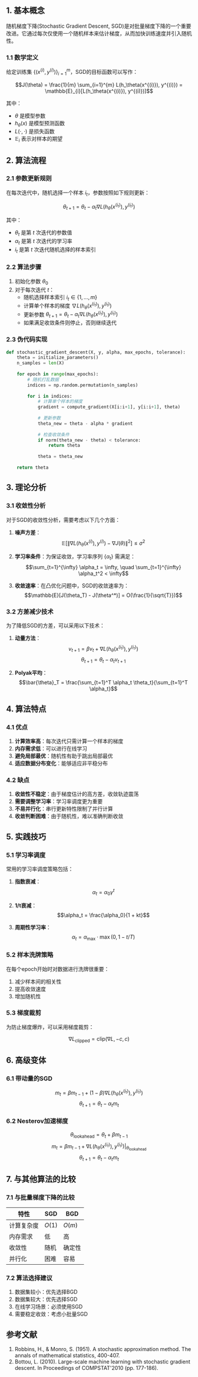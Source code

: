 ## 1. 基本概念

随机梯度下降(Stochastic Gradient Descent, SGD)是对批量梯度下降的一个重要改进。它通过每次仅使用一个随机样本来估计梯度，从而加快训练速度并引入随机性。

### 1.1 数学定义

给定训练集 $\{(x^{(i)}, y^{(i)})\}_{i=1}^{m}$，SGD的目标函数可以写作：

$$J(\theta) = \frac{1}{m} \sum_{i=1}^{m} L(h_\theta(x^{(i)}), y^{(i)}) = \mathbb{E}_{i}[L(h_\theta(x^{(i)}), y^{(i)})]$$

其中：
- $\theta$ 是模型参数
- $h_\theta(x)$ 是模型预测函数
- $L(\cdot,\cdot)$ 是损失函数
- $\mathbb{E}_{i}$ 表示对样本的期望

## 2. 算法流程

### 2.1 参数更新规则

在每次迭代中，随机选择一个样本 $i_t$，参数按照如下规则更新：

$$\theta_{t+1} = \theta_t - \alpha_t \nabla L(h_\theta(x^{(i_t)}), y^{(i_t)})$$

其中：
- $\theta_t$ 是第 $t$ 次迭代的参数值
- $\alpha_t$ 是第 $t$ 次迭代的学习率
- $i_t$ 是第 $t$ 次迭代随机选择的样本索引

### 2.2 算法步骤

1. 初始化参数 $\theta_0$
2. 对于每次迭代 $t$：
   - 随机选择样本索引 $i_t \in \{1,\ldots,m\}$
   - 计算单个样本的梯度 $\nabla L(h_\theta(x^{(i_t)}), y^{(i_t)})$
   - 更新参数 $\theta_{t+1} = \theta_t - \alpha_t \nabla L(h_\theta(x^{(i_t)}), y^{(i_t)})$
   - 如果满足收敛条件则停止，否则继续迭代

### 2.3 伪代码实现

```python
def stochastic_gradient_descent(X, y, alpha, max_epochs, tolerance):
    theta = initialize_parameters()
    n_samples = len(X)
    
    for epoch in range(max_epochs):
        # 随机打乱数据
        indices = np.random.permutation(n_samples)
        
        for i in indices:
            # 计算单个样本的梯度
            gradient = compute_gradient(X[i:i+1], y[i:i+1], theta)
            
            # 更新参数
            theta_new = theta - alpha * gradient
            
            # 检查收敛条件
            if norm(theta_new - theta) < tolerance:
                return theta
                
            theta = theta_new
            
    return theta
```

## 3. 理论分析

### 3.1 收敛性分析

对于SGD的收敛性分析，需要考虑以下几个方面：

1. **噪声方差**：
   $$\mathbb{E}[\|\nabla L(h_\theta(x^{(i)}), y^{(i)}) - \nabla J(\theta)\|^2] \leq \sigma^2$$

2. **学习率条件**：为保证收敛，学习率序列 $\{\alpha_t\}$ 需满足：
   $$\sum_{t=1}^{\infty} \alpha_t = \infty, \quad \sum_{t=1}^{\infty} \alpha_t^2 < \infty$$

3. **收敛速率**：在凸优化问题中，SGD的收敛速率为：
   $$\mathbb{E}[J(\theta_T) - J(\theta^*)] = O(\frac{1}{\sqrt{T}})$$

### 3.2 方差减少技术

为了降低SGD的方差，可以采用以下技术：

1. **动量方法**：
   $$v_{t+1} = \beta v_t + \nabla L(h_\theta(x^{(i_t)}), y^{(i_t)})$$
   $$\theta_{t+1} = \theta_t - \alpha_t v_{t+1}$$

2. **Polyak平均**：
   $$\bar{\theta}_T = \frac{\sum_{t=1}^T \alpha_t \theta_t}{\sum_{t=1}^T \alpha_t}$$

## 4. 算法特点

### 4.1 优点

1. **计算效率高**：每次迭代只需计算一个样本的梯度
2. **内存需求低**：可以进行在线学习
3. **避免局部最优**：随机性有助于跳出局部最优
4. **适应数据分布变化**：能够适应非平稳分布

### 4.2 缺点

1. **收敛性不稳定**：由于梯度估计的高方差，收敛轨迹震荡
2. **需要调整学习率**：学习率调度更为重要
3. **不易并行化**：串行更新特性限制了并行计算
4. **收敛判断困难**：由于随机性，难以准确判断收敛

## 5. 实践技巧

### 5.1 学习率调度

常用的学习率调度策略包括：

1. **指数衰减**：
   $$\alpha_t = \alpha_0 \gamma^t$$

2. **1/t衰减**：
   $$\alpha_t = \frac{\alpha_0}{1 + kt}$$

3. **周期性学习率**：
   $$\alpha_t = \alpha_{\text{max}} \cdot \max(0, 1-t/T)$$

### 5.2 样本洗牌策略

在每个epoch开始时对数据进行洗牌很重要：
1. 减少样本间的相关性
2. 提高收敛速度
3. 增加随机性

### 5.3 梯度裁剪

为防止梯度爆炸，可以采用梯度裁剪：

$$\nabla L_{\text{clipped}} = \text{clip}(\nabla L, -c, c)$$

## 6. 高级变体

### 6.1 带动量的SGD

$$m_t = \beta m_{t-1} + (1-\beta)\nabla L(h_\theta(x^{(i_t)}), y^{(i_t)})$$
$$\theta_{t+1} = \theta_t - \alpha_t m_t$$

### 6.2 Nesterov加速梯度

$$\theta_{\text{lookahead}} = \theta_t + \beta m_{t-1}$$
$$m_t = \beta m_{t-1} + \nabla L(h_\theta(x^{(i_t)}), y^{(i_t)})|_{\theta_{\text{lookahead}}}$$
$$\theta_{t+1} = \theta_t - \alpha_t m_t$$

## 7. 与其他算法的比较

### 7.1 与批量梯度下降的比较

| 特性 | SGD | BGD |
|------|-----|-----|
| 计算复杂度 | $O(1)$ | $O(m)$ |
| 内存需求 | 低 | 高 |
| 收敛性 | 随机 | 确定性 |
| 并行化 | 困难 | 容易 |

### 7.2 算法选择建议

1. 数据集较小：优先选择BGD
2. 数据集较大：优先选择SGD
3. 在线学习场景：必须使用SGD
4. 需要稳定收敛：考虑小批量SGD

## 参考文献

1. Robbins, H., & Monro, S. (1951). A stochastic approximation method. The annals of mathematical statistics, 400-407.
2. Bottou, L. (2010). Large-scale machine learning with stochastic gradient descent. In Proceedings of COMPSTAT'2010 (pp. 177-186).